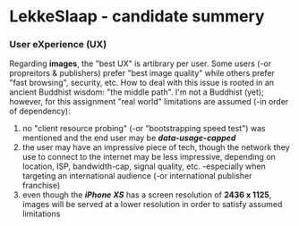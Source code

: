 # LekkeSlaap - candidate summery

### User eXperience (UX)
Regarding **images**, the "best UX" is artibrary per user. Some users (-or propreitors & publishers) prefer "best image quality" while others prefer "fast browsing", security, etc.
How to deal with this issue is rooted in an ancient Buddhist wisdom: "the middle path".
I'm not a Buddhist (yet); however, for this assignment "real world" limitations are assumed (-in order of dependency):
1. no "client resource probing" (-or "bootstrapping speed test") was mentioned and the end user may be ***data-usage-capped***
2. the user may have an impressive piece of tech, though the network they use to connect to the internet may be less impressive, depending on location, ISP, bandwidth-cap, signal quality, etc. -especially when targeting an international audience (-or international publisher franchise)
3. even though the ***iPhone XS*** has a screen resolution of **2436 x 1125**, images will be served at a lower resolution in order to satisfy assumed limitations

